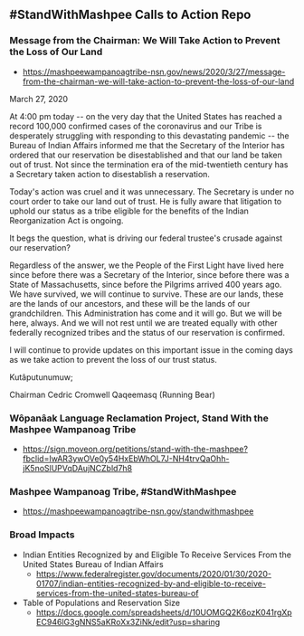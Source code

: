 ## &#35;StandWithMashpee Calls to Action Repo

### Message from the Chairman: We Will Take Action to Prevent the Loss of Our Land
- https://mashpeewampanoagtribe-nsn.gov/news/2020/3/27/message-from-the-chairman-we-will-take-action-to-prevent-the-loss-of-our-land

March 27, 2020

At  4:00 pm today -- on the very day that the United States has reached a record 100,000 confirmed cases of the coronavirus and our Tribe is desperately struggling with responding to this devastating pandemic --  the Bureau of Indian Affairs informed me that the Secretary of the Interior has ordered that our reservation be disestablished and that our  land be taken out of trust.  Not since the termination era of the  mid-twentieth century has a Secretary taken action to disestablish a reservation.

Today's action was cruel and it was unnecessary. The Secretary is under no court order to take our land out of trust.  He is fully aware that litigation to uphold our status as a tribe eligible for the benefits of the Indian Reorganization Act is ongoing.

It begs the question, what is driving our federal trustee's crusade against our reservation?

Regardless of the answer, we the People of the First Light have lived here since before there was a Secretary of the Interior, since before there was a State of Massachusetts, since before the Pilgrims arrived 400 years  ago.  We have survived, we will continue to survive.  These are our lands, these are the lands of our ancestors, and these will be the lands of our grandchildren.  This Administration has come and it will go.  But we will be here, always.  And we will not rest until we are treated equally with other federally recognized tribes and the status of our reservation is confirmed.

I  will continue to provide updates on this important issue in the coming days as we take action to prevent the loss of our trust status.

Kutâputunumuw;

Chairman Cedric Cromwell
Qaqeemasq (Running Bear)

### Wôpanâak Language Reclamation Project, Stand With the Mashpee Wampanoag Tribe

- https://sign.moveon.org/petitions/stand-with-the-mashpee?fbclid=IwAR3ywOVe0y54HxEbWhOL7J-NH4trvQaOhh-jK5noSlUPVqDAujNCZbld7h8

### Mashpee Wampanoag Tribe, &#35;StandWithMashpee

- https://mashpeewampanoagtribe-nsn.gov/standwithmashpee

### Broad Impacts

- Indian Entities Recognized by and Eligible To Receive Services From the United States Bureau of Indian Affairs
    - https://www.federalregister.gov/documents/2020/01/30/2020-01707/indian-entities-recognized-by-and-eligible-to-receive-services-from-the-united-states-bureau-of
- Table of Populations and Reservation Size
    - https://docs.google.com/spreadsheets/d/10UOMGQ2K6ozK041rgXpEC946lG3gNNS5aKRoXx3ZiNk/edit?usp=sharing